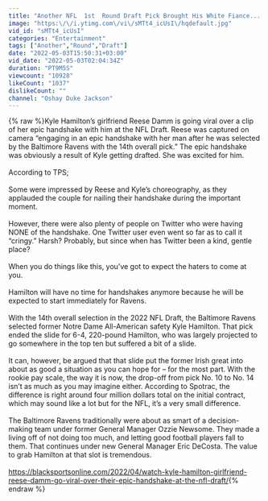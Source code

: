 ```yaml
---
title: "Another NFL  1st  Round Draft Pick Brought His White Fiance... AND GUESS WHO WAS MAD??"
image: "https:\/\/i.ytimg.com\/vi\/sMTt4_icUsI\/hqdefault.jpg"
vid_id: "sMTt4_icUsI"
categories: "Entertainment"
tags: ["Another","Round","Draft"]
date: "2022-05-03T15:50:31+03:00"
vid_date: "2022-05-03T02:04:34Z"
duration: "PT9M5S"
viewcount: "10928"
likeCount: "1037"
dislikeCount: ""
channel: "Oshay Duke Jackson"
---
```

{% raw %}Kyle Hamilton’s girlfriend Reese Damm is going viral over a clip of her epic handshake with him at the NFL Draft. Reese was captured on camera “engaging in an epic handshake with her man after he was selected by the Baltimore Ravens with the 14th overall pick.” The epic handshake was obviously a result of Kyle getting drafted. She was excited for him.<br /><br />According to TPS;<br /><br />Some were impressed by Reese and Kyle’s choreography, as they applauded the couple for nailing their handshake during the important moment.<br /><br />However, there were also plenty of people on Twitter who were having NONE of the handshake. One Twitter user even went so far as to call it “cringy.” Harsh? Probably, but since when has Twitter been a kind, gentle place?<br /><br />When you do things like this, you’ve got to expect the haters to come at you.<br /><br />Hamilton will have no time for handshakes anymore because he will be expected to start immediately for Ravens.<br /><br />With the 14th overall selection in the 2022 NFL Draft, the Baltimore Ravens selected former Notre Dame All-American safety Kyle Hamilton. That pick ended the slide for 6-4, 220-pound Hamilton, who was largely projected to go somewhere in the top ten but suffered a bit of a slide.<br /><br />It can, however, be argued that that slide put the former Irish great into about as good a situation as you can hope for – for the most part. With the rookie pay scale, the way it is now, the drop-off from pick No. 10 to No. 14 isn’t as much as you may imagine either. According to Spotrac, the difference is right around four million dollars total on the initial contract, which may sound like a lot but for the NFL, it’s a very small difference.<br /><br />The Baltimore Ravens traditionally were about as smart of a decision-making team under former General Manager Ozzie Newsome. They made a living off of not doing too much, and letting good football players fall to them. That continues under new General Manager Eric DeCosta. The value to grab Hamilton at that slot is tremendous.<br /><br /><a rel="nofollow" target="blank" href="https://blacksportsonline.com/2022/04/watch-kyle-hamilton-girlfriend-reese-damm-go-viral-over-their-epic-handshake-at-the-nfl-draft/">https://blacksportsonline.com/2022/04/watch-kyle-hamilton-girlfriend-reese-damm-go-viral-over-their-epic-handshake-at-the-nfl-draft/</a>{% endraw %}
